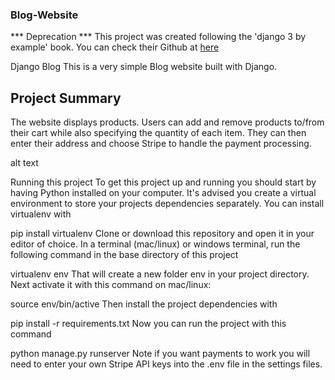 ### Blog-Website
*** Deprecation ***
This project was created following the 'django 3 by example' book. You can check their Github at [here](https://github.com/PacktPublishing/Django-3-by-Example)

Django Blog
This is a very simple Blog website built with Django.

Project Summary
---
The website displays products. Users can add and remove products to/from their cart while also specifying the quantity of each item. They can then enter their address and choose Stripe to handle the payment processing.

alt text

Running this project
To get this project up and running you should start by having Python installed on your computer. It's advised you create a virtual environment to store your projects dependencies separately. You can install virtualenv with

pip install virtualenv
Clone or download this repository and open it in your editor of choice. In a terminal (mac/linux) or windows terminal, run the following command in the base directory of this project

virtualenv env
That will create a new folder env in your project directory. Next activate it with this command on mac/linux:

source env/bin/active
Then install the project dependencies with

pip install -r requirements.txt
Now you can run the project with this command

python manage.py runserver
Note if you want payments to work you will need to enter your own Stripe API keys into the .env file in the settings files.
